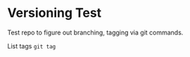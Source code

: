 # Versioning Test

Test repo to figure out branching, tagging via git commands.

List tags `git tag`
